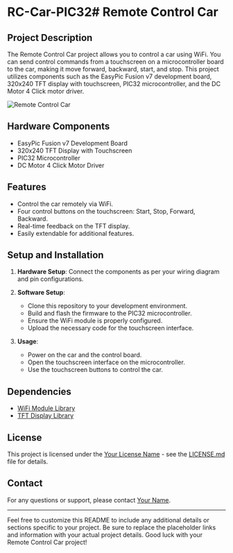 # RC-Car-PIC32# Remote Control Car

## Project Description

The Remote Control Car project allows you to control a car using WiFi. You can send control commands from a touchscreen on a microcontroller board to the car, making it move forward, backward, start, and stop. This project utilizes components such as the EasyPic Fusion v7 development board, 320x240 TFT display with touchscreen, PIC32 microcontroller, and the DC Motor 4 Click motor driver.

![Remote Control Car](car_image.jpg)

## Hardware Components

- EasyPic Fusion v7 Development Board
- 320x240 TFT Display with Touchscreen
- PIC32 Microcontroller
- DC Motor 4 Click Motor Driver

## Features

- Control the car remotely via WiFi.
- Four control buttons on the touchscreen: Start, Stop, Forward, Backward.
- Real-time feedback on the TFT display.
- Easily extendable for additional features.

## Setup and Installation

1. **Hardware Setup**: Connect the components as per your wiring diagram and pin configurations.

2. **Software Setup**:
   - Clone this repository to your development environment.
   - Build and flash the firmware to the PIC32 microcontroller.
   - Ensure the WiFi module is properly configured.
   - Upload the necessary code for the touchscreen interface.

3. **Usage**:
   - Power on the car and the control board.
   - Open the touchscreen interface on the microcontroller.
   - Use the touchscreen buttons to control the car.

## Dependencies

- [WiFi Module Library](link_to_wifi_module)
- [TFT Display Library](link_to_tft_display)

## License

This project is licensed under the [Your License Name](LICENSE.md) - see the [LICENSE.md](LICENSE.md) file for details.

## Contact

For any questions or support, please contact [Your Name](mailto:your.email@example.com).

---

Feel free to customize this README to include any additional details or sections specific to your project. Be sure to replace the placeholder links and information with your actual project details. Good luck with your Remote Control Car project!
